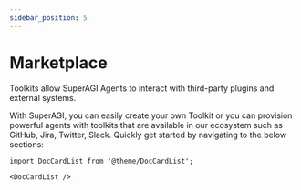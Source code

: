 ```yaml
---
sidebar_position: 5
---
```


# Marketplace

Toolkits allow SuperAGI Agents to interact with third-party plugins and external systems. 

With SuperAGI, you can easily create your own Toolkit or you can provision powerful agents with toolkits that are available in our ecosystem such as GitHub, Jira, Twitter, Slack. Quickly get started by navigating to the below sections:

```mdx-code-block
import DocCardList from '@theme/DocCardList';

<DocCardList />
```